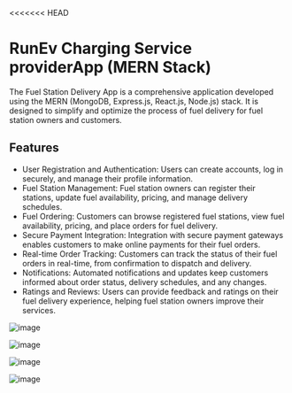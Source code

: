 <<<<<<< HEAD
# RunEv Charging Service providerApp (MERN Stack)
The Fuel Station Delivery App is a comprehensive application developed using the MERN (MongoDB, Express.js, React.js, Node.js) stack. It is designed to simplify and optimize the process of fuel delivery for fuel station owners and customers.

## Features
- User Registration and Authentication: Users can create accounts, log in securely, and manage their profile information.
- Fuel Station Management: Fuel station owners can register their stations, update fuel availability, pricing, and manage delivery schedules.
- Fuel Ordering: Customers can browse registered fuel stations, view fuel availability, pricing, and place orders for fuel delivery.
- Secure Payment Integration: Integration with secure payment gateways enables customers to make online payments for their fuel orders.
- Real-time Order Tracking: Customers can track the status of their fuel orders in real-time, from confirmation to dispatch and delivery.
- Notifications: Automated notifications and updates keep customers informed about order status, delivery schedules, and any changes.
- Ratings and Reviews: Users can provide feedback and ratings on their fuel delivery experience, helping fuel station owners improve their services.






 ![image](https://github.com/user-attachments/assets/fd9210bd-5219-48b4-bd1f-4805168008bd)

 ![image](https://github.com/user-attachments/assets/7b84e3a2-1d5a-41a1-aa37-f8e77e06f9e6)

 ![image](https://github.com/user-attachments/assets/4a4f490d-4df1-45ad-a31d-49881fecd67d)

![image](https://github.com/user-attachments/assets/8c23978a-7402-4070-a455-fdd11f5dc161)



